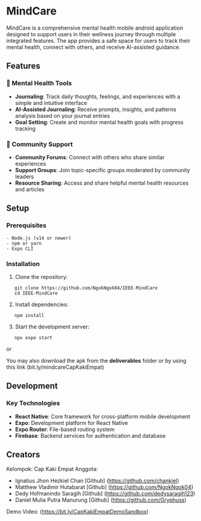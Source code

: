 # MindCare

MindCare is a comprehensive mental health mobile android application designed to support users in their wellness journey through multiple integrated features. The app provides a safe space for users to track their mental health, connect with others, and receive AI-assisted guidance.

## Features

### 🧠 Mental Health Tools

- **Journaling**: Track daily thoughts, feelings, and experiences with a simple and intuitive interface
- **AI-Assisted Journaling**: Receive prompts, insights, and patterns analysis based on your journal entries
- **Goal Setting**: Create and monitor mental health goals with progress tracking

### 👥 Community Support

- **Community Forums**: Connect with others who share similar experiences
- **Support Groups**: Join topic-specific groups moderated by community leaders
- **Resource Sharing**: Access and share helpful mental health resources and articles

## Setup

### Prerequisites

```
- Node.js (v14 or newer)
- npm or yarn
- Expo CLI
```

### Installation

1. Clone the repository:

```
   git clone https://github.com/NgokNgok04/IEEE-MindCare
   cd IEEE-MindCare
```

2. Install dependencies:

```
   npm install
```

3. Start the development server:

```
   npx expo start
```

or

You may also download the apk from the **deliverables** folder or by using this link (bit.ly/mindcareCapKakiEmpat)

## Development

### Key Technologies

- **React Native**: Core framework for cross-platform mobile development
- **Expo**: Development platform for React Native
- **Expo Router**: File-based routing system
- **Firebase**: Backend services for authentication and database

## Creators

Kelompok: Cap Kaki Empat
Anggota:

- Ignatius Jhon Hezkiel Chan [Github] (https://github.com/chankiel)
- Matthew Vladimir Hutabarat [Github] (https://github.com/NgokNgok04)
- Dedy Hofmanindo Saragih [Github] (https://github.com/dedysaragih123)
- Daniel Mulia Putra Manurung [Github] (https://github.com/Gryphuss)

Demo Video: (https://bit.ly/CapKakiEmpatDemoSandbox)
